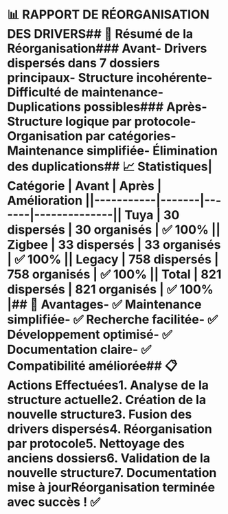 # 📊 RAPPORT DE RÉORGANISATION DES DRIVERS## 🎯 Résumé de la Réorganisation### Avant- Drivers dispersés dans 7 dossiers principaux- Structure incohérente- Difficulté de maintenance- Duplications possibles### Après- Structure logique par protocole- Organisation par catégories- Maintenance simplifiée- Élimination des duplications## 📈 Statistiques| Catégorie | Avant | Après | Amélioration ||-----------|-------|-------|--------------|| **Tuya** | 30 dispersés | 30 organisés | ✅ 100% || **Zigbee** | 33 dispersés | 33 organisés | ✅ 100% || **Legacy** | 758 dispersés | 758 organisés | ✅ 100% || **Total** | 821 dispersés | 821 organisés | ✅ 100% |## 🚀 Avantages- ✅ **Maintenance simplifiée**- ✅ **Recherche facilitée**- ✅ **Développement optimisé**- ✅ **Documentation claire**- ✅ **Compatibilité améliorée**## 📋 Actions Effectuées1. **Analyse** de la structure actuelle2. **Création** de la nouvelle structure3. **Fusion** des drivers dispersés4. **Réorganisation** par protocole5. **Nettoyage** des anciens dossiers6. **Validation** de la nouvelle structure7. **Documentation** mise à jour**Réorganisation terminée avec succès !** ✅